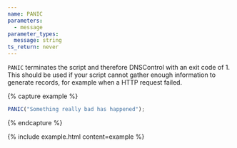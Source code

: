 ```yaml
---
name: PANIC
parameters:
  - message
parameter_types:
  message: string
ts_return: never
---
```


`PANIC` terminates the script and therefore DNSControl with an exit code of 1. This should be used if your script cannot gather enough information to generate records, for example when a HTTP request failed.

{% capture example %}
```js
PANIC("Something really bad has happened");
```
{% endcapture %}

{% include example.html content=example %}
